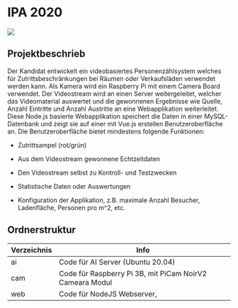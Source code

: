 
# IPA 2020
<img src="https://i.ibb.co/L9nqNPB/cam.jpg"></img>
## Projektbeschrieb
Der Kandidat entwickelt ein videobasiertes Personenzählsystem welches für Zutrittsbeschränkungen bei Räumen oder Verkaufsläden verwendet werden kann. Als Kamera wird ein Raspberry Pi mit einem Camera Board verwendet. Der Videostream wird an einen Server weitergeleitet, welcher das Videomaterial auswertet und die gewonnenen Ergebnisse wie Quelle, Anzahl Eintritte und Anzahl Austritte an eine Webapplikation weiterleitet. Diese Node.js basierte Webapplikation speichert die Daten in einer MySQL-Datenbank und zeigt sie auf einer mit Vue.js erstellen Benutzeroberfläche an. Die Benutzeroberfläche bietet mindestens folgende Funktionen:

- Zutrittsampel (rot/grün)

- Aus dem Videostream gewonnene Echtzeitdaten

- Den Videostream selbst zu Kontroll- und Testzwecken

- Statistische Daten oder Auswertungen

- Konfiguration der Applikation, z.B. maximale Anzahl Besucher, Ladenfläche, Personen pro m^2, etc.

## Ordnerstruktur


| Verzeichnis            | Info                         |
| ------------------ | ---------------------------- |
| ai         | Code für AI Server (Ubuntu 20.04)              |
| cam       | Code für Raspberry Pi 3B, mit PiCam NoirV2 Cameara Modul            |
| web| Code für NodeJS Webserver,             |
